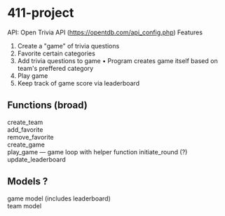 # 411-project

API: Open Trivia API (https://opentdb.com/api_config.php)
Features
1. Create a "game" of trivia questions
2. Favorite certain categories
3. Add trivia questions to game
   •  Program creates game itself based on team's preffered category
4. Play game
5. Keep track of game score via leaderboard

## Functions (broad)
create_team  
add_favorite  
remove_favorite  
create_game  
play_game — game loop with helper function initiate_round (?)  
update_leaderboard  

## Models ?  
game model (includes leaderboard)  
team model  
